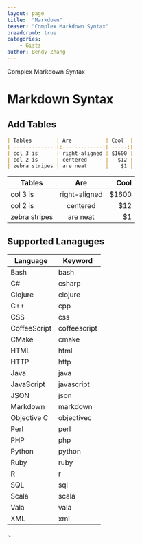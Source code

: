 ```yaml
---
layout: page
title:  "Markdown"
teaser: "Complex Markdown Syntax"
breadcrumb: true
categories:
    - Gists
author: Bendy Zhang
---
```


Complex Markdown Syntax

Markdown Syntax
===============

Add Tables
----------

```markdown
| Tables        | Are           | Cool  |
| ------------- |:-------------:| -----:|
| col 3 is      | right-aligned | $1600 |
| col 2 is      | centered      |   $12 |
| zebra stripes | are neat      |    $1 |
```

| Tables        | Are           | Cool  |
| ------------- |:-------------:| -----:|
| col 3 is      | right-aligned | $1600 |
| col 2 is      | centered      |   $12 |
| zebra stripes | are neat      |    $1 |


Supported Lanaguges
-------------------

| Language | Keyword |
| -------- | ------- |
| Bash |   bash
| C#  |  csharp
| Clojure|    clojure
| C++  |  cpp
| CSS |   css
| CoffeeScript |    coffeescript
| CMake |   cmake
| HTML  |  html
| HTTP  |  http
| Java  |  java
| JavaScript |    javascript
| JSON  |  json
| Markdown   | markdown
| Objective C|    objectivec
| Perl   | perl
| PHP   | php
| Python |    python
| Ruby |   ruby
| R  |  r
| SQL |   sql
| Scala |   scala
| Vala |   vala
| XML |   xml
~

